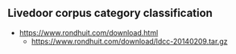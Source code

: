 ## Livedoor corpus category classification
- https://www.rondhuit.com/download.html
  - https://www.rondhuit.com/download/ldcc-20140209.tar.gz
